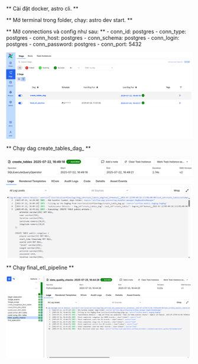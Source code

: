 ** Cài đặt docker, astro cli. **

** Mở terminal trong folder, chạy: astro dev start. **

** Mở connections và config như sau: **
    - conn_id: postgres
    - conn_type: postgres
    - conn_host: postgres
    - conn_schema: postgres
    - conn_login: postgres 
    - conn_password: postgres
    - conn_port: 5432

![Giao diện Airflow](./screenshots/all_dags.png)

** Chạy dag create_tables_dag_ **

![Giao diện Create Table thành công](./screenshots/create_table.png)

** Chạy final_etl_pipeline **

![Chạy thành công](./screenshots/success.png)
